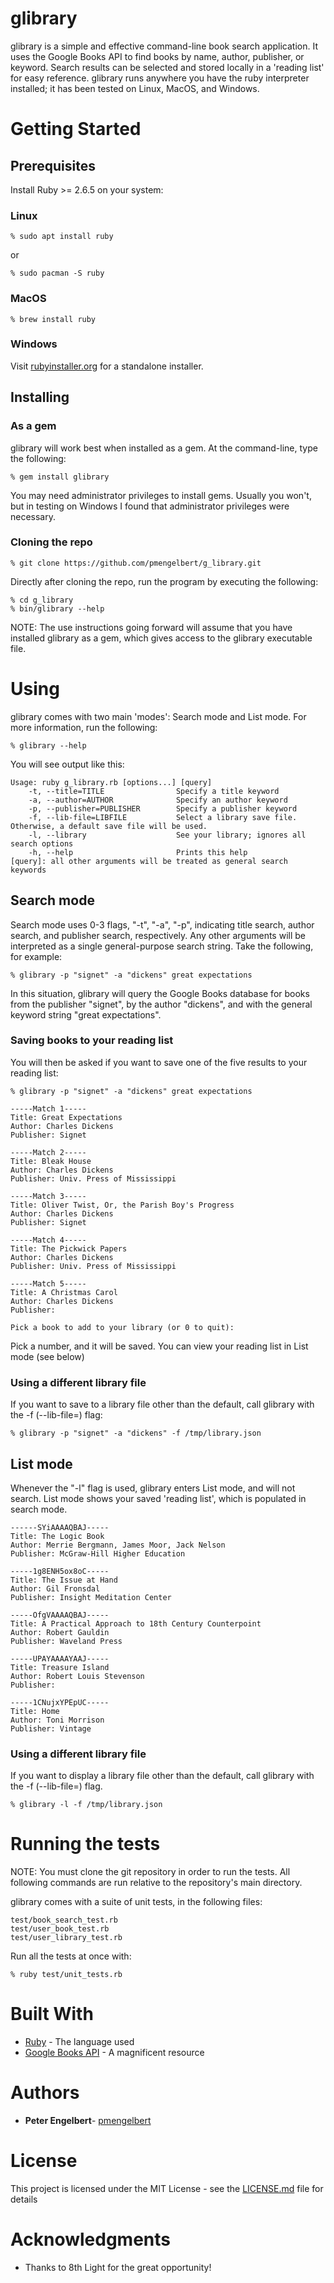 # glibrary

glibrary is a simple and effective command-line book search application.  It uses the Google Books API to find books by name, author, publisher, or keyword.  Search results can be selected and stored locally in a 'reading list' for easy reference. glibrary runs anywhere you have the ruby interpreter installed; it has been tested on Linux, MacOS, and Windows.

# Getting Started

## Prerequisites

Install Ruby >= 2.6.5 on your system:
### Linux
```
% sudo apt install ruby
```
or
```
% sudo pacman -S ruby
```
### MacOS
```
% brew install ruby
```

### Windows
Visit [rubyinstaller.org](https://rubyinstaller.org/) for a standalone installer.

## Installing

### As a gem
glibrary will work best when installed as a gem.  At the command-line, type the following:
```
% gem install glibrary
```
You may need administrator privileges to install gems.  Usually you won't, but in testing on Windows I found that administrator privileges were necessary.

### Cloning the repo
```
% git clone https://github.com/pmengelbert/g_library.git
```
Directly after cloning the repo, run the program by executing the following:
```
% cd g_library
% bin/glibrary --help
```
NOTE: The use instructions going forward will assume that you have installed glibrary as a gem, which gives access
to the glibrary executable file.

# Using

glibrary comes with two main 'modes': Search mode and List mode.  For more information, run the following:
```
% glibrary --help
```

You will see output like this:
```
Usage: ruby g_library.rb [options...] [query]
    -t, --title=TITLE                Specify a title keyword
    -a, --author=AUTHOR              Specify an author keyword
    -p, --publisher=PUBLISHER        Specify a publisher keyword
    -f, --lib-file=LIBFILE           Select a library save file. Otherwise, a default save file will be used.
    -l, --library                    See your library; ignores all search options
    -h, --help                       Prints this help
[query]: all other arguments will be treated as general search keywords
```

## Search mode

Search mode uses 0-3 flags, "-t", "-a", "-p", indicating title search, author search, and publisher search, respectively.
Any other arguments will be interpreted as a single general-purpose search string.  Take the following, for example:
```
% glibrary -p "signet" -a "dickens" great expectations
```

In this situation, glibrary will query the Google Books database for books from the publisher "signet", by the author "dickens", and with the general keyword string "great expectations".

### Saving books to your reading list
You will then be asked if you want to save one of the five results to your reading list:  
```
% glibrary -p "signet" -a "dickens" great expectations

-----Match 1-----
Title: Great Expectations
Author: Charles Dickens
Publisher: Signet

-----Match 2-----
Title: Bleak House
Author: Charles Dickens
Publisher: Univ. Press of Mississippi

-----Match 3-----
Title: Oliver Twist, Or, the Parish Boy's Progress
Author: Charles Dickens
Publisher: Signet

-----Match 4-----
Title: The Pickwick Papers
Author: Charles Dickens
Publisher: Univ. Press of Mississippi

-----Match 5-----
Title: A Christmas Carol
Author: Charles Dickens
Publisher: 

Pick a book to add to your library (or 0 to quit): 
```

Pick a number, and it will be saved.  You can view your reading list in List mode (see below)

### Using a different library file
If you want to save to a library file other than the default, call glibrary with the -f (--lib-file=) flag:
```
% glibrary -p "signet" -a "dickens" -f /tmp/library.json
```

## List mode
Whenever the "-l" flag is used, glibrary enters List mode, and will not search.  List mode shows your saved 'reading list', which is populated in search mode.
```
------SYiAAAAQBAJ-----
Title: The Logic Book
Author: Merrie Bergmann, James Moor, Jack Nelson
Publisher: McGraw-Hill Higher Education

-----1g8ENH5ox8oC-----
Title: The Issue at Hand
Author: Gil Fronsdal
Publisher: Insight Meditation Center

-----OfgVAAAAQBAJ-----
Title: A Practical Approach to 18th Century Counterpoint
Author: Robert Gauldin
Publisher: Waveland Press

-----UPAYAAAAYAAJ-----
Title: Treasure Island
Author: Robert Louis Stevenson
Publisher: 

-----1CNujxYPEpUC-----
Title: Home
Author: Toni Morrison
Publisher: Vintage
```

### Using a different library file
If you want to display a library file other than the default, call glibrary with the -f (--lib-file=) flag.
```
% glibrary -l -f /tmp/library.json
```

# Running the tests

NOTE: You must clone the git repository in order to run the tests.  All following commands are run 
relative to the repository's main directory.

glibrary comes with a suite of unit tests, in the following files:
```
test/book_search_test.rb
test/user_book_test.rb
test/user_library_test.rb
```

Run all the tests at once with:
```
% ruby test/unit_tests.rb
```

# Built With

* [Ruby](https://www.ruby-lang.org) - The language used
* [Google Books API](https://developers.google.com/books/docs/v1/using) - A magnificent resource

# Authors

* **Peter Engelbert**- [pmengelbert](https://github.com/pmengelbert)

# License

This project is licensed under the MIT License - see the [LICENSE.md](LICENSE.md) file for details

# Acknowledgments

* Thanks to 8th Light for the great opportunity!
